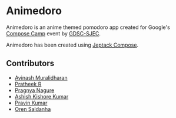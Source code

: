 # Animedoro

Animedoro is an anime themed pomodoro app created for Google's [Compose Camp](https://developer.android.com/compose-camp) event by 
[GDSC-SJEC](https://www.gdscsjec.in). 

Animedoro has been created using [Jeptack Compose](https://developer.android.com/jetpack/compose).

## Contributors

- [Avinash Muralidharan](https://github.com/avi7501)
- [Pratheek R](https://github.com/pratheek-raghunath)
- [Pragnya Nagure](https://github.com/xxpsynagure)
- [Ashish Kishore Kumar](https://github.com/Ashish4869)
- [Pravin Kumar](https://github.com/pravin-pk)
- [Oren Saldanha](https://github.com/orensaldanha)
